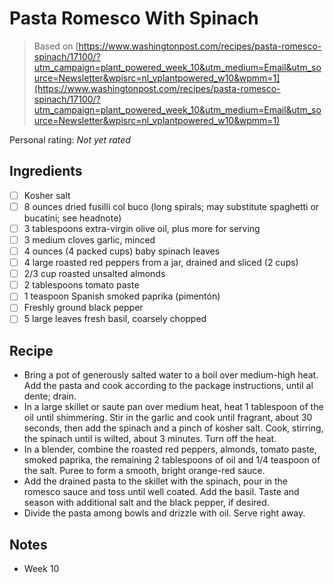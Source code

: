 <!-- Do not modify sections with "AUTO-*". They are updated by make.py -->

# Pasta Romesco With Spinach

> Based on [https://www.washingtonpost.com/recipes/pasta-romesco-spinach/17100/?utm_campaign=plant_powered_week_10&utm_medium=Email&utm_source=Newsletter&wpisrc=nl_vplantpowered_w10&wpmm=1](https://www.washingtonpost.com/recipes/pasta-romesco-spinach/17100/?utm_campaign=plant_powered_week_10&utm_medium=Email&utm_source=Newsletter&wpisrc=nl_vplantpowered_w10&wpmm=1)

<!-- rating=0; (User can specify rating on scale of 1-5) -->
<!-- AUTO-UserRating -->
Personal rating: *Not yet rated*
<!-- /AUTO-UserRating -->

<!-- TODO: Capture image for Pasta Romesco With Spinach -->

## Ingredients

* [ ] Kosher salt
* [ ] 8 ounces dried fusilli col buco (long spirals; may substitute spaghetti or bucatini; see headnote)
* [ ] 3 tablespoons extra-virgin olive oil, plus more for serving
* [ ] 3 medium cloves garlic, minced
* [ ] 4 ounces (4 packed cups) baby spinach leaves
* [ ] 4 large roasted red peppers from a jar, drained and sliced (2 cups)
* [ ] 2/3 cup roasted unsalted almonds
* [ ] 2 tablespoons tomato paste
* [ ] 1 teaspoon Spanish smoked paprika (pimentón)
* [ ] Freshly ground black pepper
* [ ] 5 large leaves fresh basil, coarsely chopped

## Recipe

* Bring a pot of generously salted water to a boil over medium-high heat. Add the pasta and cook according to the package instructions, until al dente; drain.
* In a large skillet or saute pan over medium heat, heat 1 tablespoon of the oil until shimmering. Stir in the garlic and cook until fragrant, about 30 seconds, then add the spinach and a pinch of kosher salt. Cook, stirring, the spinach until is wilted, about 3 minutes. Turn off the heat.
* In a blender, combine the roasted red peppers, almonds, tomato paste, smoked paprika, the remaining 2 tablespoons of oil and 1/4 teaspoon of the salt. Puree to form a smooth, bright orange-red sauce.
* Add the drained pasta to the skillet with the spinach, pour in the romesco sauce and toss until well coated. Add the basil. Taste and season with additional salt and the black pepper, if desired.
* Divide the pasta among bowls and drizzle with oil. Serve right away.

## Notes

* Week 10
